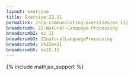 ```yaml
---
layout: exercise
title: Exercise 22.11
permalink: /nlp-communicating-exercises/ex_11/
breadcrumb: 22-Natural-Language-Processing
breadcrumb2: ex_11
breadcrumb3: 22naturalLanguageProcessing
breadcrumb4: ch22ex11
breadcrumb5: ex22.11
---
```


{% include mathjax_support %}

